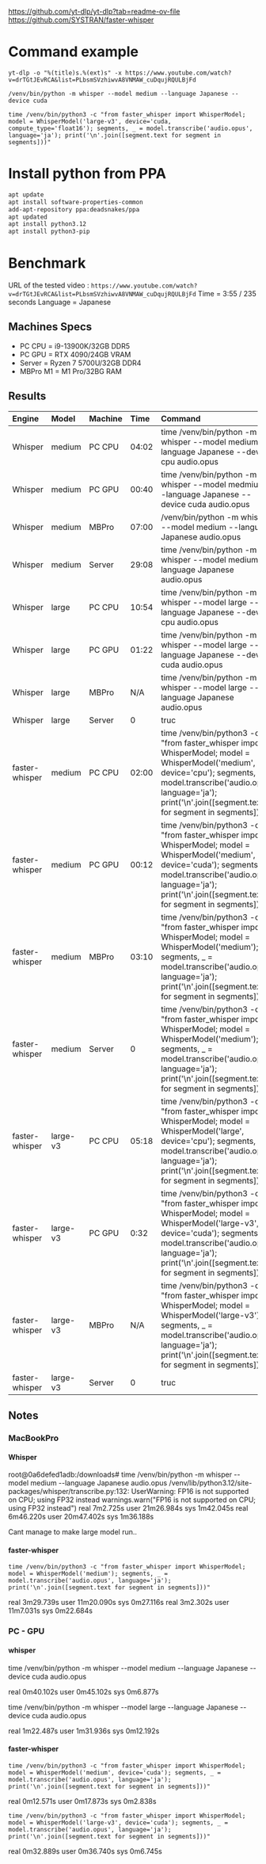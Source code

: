 https://github.com/yt-dlp/yt-dlp?tab=readme-ov-file
https://github.com/SYSTRAN/faster-whisper

# Command example

`yt-dlp -o "%(title)s.%(ext)s" -x https://www.youtube.com/watch?v=drTGtJEvRCA&list=PLbsmSVzhiwvA8VNMAW_cuDqujRQULBjFd`

`/venv/bin/python -m whisper --model medium --language Japanese --device cuda `

`time /venv/bin/python3 -c "from faster_whisper import WhisperModel; model = WhisperModel('large-v3', device='cuda, compute_type='float16'); segments, _ = model.transcribe('audio.opus', language='ja'); print('\n'.join([segment.text for segment in segments]))"`

# Install python from PPA

```sh
apt update
apt install software-properties-common
add-apt-repository ppa:deadsnakes/ppa
apt updated
apt install python3.12
apt install python3-pip
```

# Benchmark

URL of the tested video : `https://www.youtube.com/watch?v=drTGtJEvRCA&list=PLbsmSVzhiwvA8VNMAW_cuDqujRQULBjFd`
Time = 3:55 / 235 seconds
Language = Japanese

## Machines Specs

- PC CPU = i9-13900K/32GB DDR5
- PC GPU = RTX 4090/24GB VRAM
- Server = Ryzen 7 5700U/32GB DDR4
- MBPro M1 = M1 Pro/32BG RAM

## Results

| Engine         | Model    | Machine | Time  | Command                                                                                                                                                                                                                                     |
| :------------- | :------- | :------ | :---- | :------------------------------------------------------------------------------------------------------------------------------------------------------------------------------------------------------------------------------------------ |
| Whisper        | medium   | PC CPU  | 04:02 | time /venv/bin/python -m whisper --model medium --language Japanese --device cpu audio.opus                                                                                                                                                 |
| Whisper        | medium   | PC GPU  | 00:40 | time /venv/bin/python -m whisper --model medmium --language Japanese --device cuda audio.opus                                                                                                                                               |
| Whisper        | medium   | MBPro   | 07:00 | /venv/bin/python -m whisper --model medium --language Japanese audio.opus                                                                                                                                                                   |
| Whisper        | medium   | Server  | 29:08 | time /venv/bin/python -m whisper --model medium --language Japanese audio.opus                                                                                                                                                                                                                                        |
| Whisper        | large    | PC CPU  | 10:54 | time /venv/bin/python -m whisper --model large --language Japanese --device cpu audio.opus                                                                                                                                                  |
| Whisper        | large    | PC GPU  | 01:22 | time /venv/bin/python -m whisper --model large --language Japanese --device cuda audio.opus                                                                                                                                                 |
| Whisper        | large    | MBPro   | N/A   | time /venv/bin/python -m whisper --model large --language Japanese audio.opus                                                                                                                                                               |
| Whisper        | large    | Server  | 0     | truc                                                                                                                                                                                                                                        |
| faster-whisper | medium   | PC CPU  | 02:00 | time /venv/bin/python3 -c "from faster_whisper import WhisperModel; model = WhisperModel('medium', device='cpu'); segments, _ = model.transcribe('audio.opus', language='ja'); print('\n'.join([segment.text for segment in segments]))"    |
| faster-whisper | medium   | PC GPU  | 00:12 | time /venv/bin/python3 -c "from faster_whisper import WhisperModel; model = WhisperModel('medium', device='cuda'); segments, _ = model.transcribe('audio.opus', language='ja'); print('\n'.join([segment.text for segment in segments]))"   |
| faster-whisper | medium   | MBPro   | 03:10 | time /venv/bin/python3 -c "from faster_whisper import WhisperModel; model = WhisperModel('medium'); segments, _ = model.transcribe('audio.opus', language='ja'); print('\n'.join([segment.text for segment in segments]))"   |
| faster-whisper | medium   | Server  | 0     | time /venv/bin/python3 -c "from faster_whisper import WhisperModel; model = WhisperModel('medium'); segments, _ = model.transcribe('audio.opus', language='ja'); print('\n'.join([segment.text for segment in segments]))"                                                                                                                                                                                                                                        |
| faster-whisper | large-v3 | PC CPU  | 05:18     | time /venv/bin/python3 -c "from faster_whisper import WhisperModel; model = WhisperModel('large', device='cpu'); segments, _ = model.transcribe('audio.opus', language='ja'); print('\n'.join([segment.text for segment in segments]))"     |
| faster-whisper | large-v3 | PC GPU  | 0:32  | time /venv/bin/python3 -c "from faster_whisper import WhisperModel; model = WhisperModel('large-v3', device='cuda'); segments, _ = model.transcribe('audio.opus', language='ja'); print('\n'.join([segment.text for segment in segments]))" |
| faster-whisper | large-v3 | MBPro   | N/A   | time /venv/bin/python3 -c "from faster_whisper import WhisperModel; model = WhisperModel('large-v3'); segments, _ = model.transcribe('audio.opus', language='ja'); print('\n'.join([segment.text for segment in segments]))"                |
| faster-whisper | large-v3 | Server  | 0     | truc                                                                                                                                                                                                                                        |

## Notes

### MacBookPro

#### Whisper

root@0a6defed1adb:/downloads# time /venv/bin/python -m whisper --model medium --language Japanese audio.opus
/venv/lib/python3.12/site-packages/whisper/transcribe.py:132: UserWarning: FP16 is not supported on CPU; using FP32 instead
warnings.warn("FP16 is not supported on CPU; using FP32 instead")
real 7m2.725s
user 21m26.984s
sys 1m42.045s
real 6m46.220s
user 20m47.402s
sys 1m36.188s

Cant manage to make large model run..

#### faster-whisper

`time /venv/bin/python3 -c "from faster_whisper import WhisperModel; model = WhisperModel('medium'); segments, _ = model.transcribe('audio.opus', language='ja'); print('\n'.join([segment.text for segment in segments]))"`

real 3m29.739s
user 11m20.090s
sys 0m27.116s
real 3m2.302s
user 11m7.031s
sys 0m22.684s

### PC - GPU 

#### whisper

time /venv/bin/python -m whisper --model medium --language Japanese --device cuda audio.opus

real    0m40.102s
user    0m45.102s
sys     0m6.877s

time /venv/bin/python -m whisper --model large --language Japanese --device cuda audio.opus

real    1m22.487s
user    1m31.936s
sys     0m12.192s

#### faster-whisper

`time /venv/bin/python3 -c "from faster_whisper import WhisperModel; model = WhisperModel('medium', device='cuda'); segments, _ = model.transcribe('audio.opus', language='ja'); print('\n'.join([segment.text for segment in segments]))"`

real    0m12.571s
user    0m17.873s
sys     0m2.838s

`time /venv/bin/python3 -c "from faster_whisper import WhisperModel; model = WhisperModel('large-v3', device='cuda'); segments, _ = model.transcribe('audio.opus', language='ja'); print('\n'.join([segment.text for segment in segments]))"`

real    0m32.889s
user    0m36.740s
sys     0m6.745s